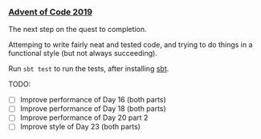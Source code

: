 ### [Advent of Code 2019](https://adventofcode.com/2019)

The next step on the quest to completion.

Attemping to write fairly neat and tested code, and trying to do things in a
functional style (but not always succeeding).

Run `sbt test` to run the tests, after installing
[sbt](https://www.scala-sbt.org/).

TODO:

* [ ] Improve performance of Day 16 (both parts)
* [ ] Improve performance of Day 18 (both parts)
* [ ] Improve performance of Day 20 part 2
* [ ] Improve style of Day 23 (both parts)
